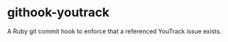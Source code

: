 githook-youtrack
================

A Ruby git commit hook to enforce that a referenced YouTrack issue exists.